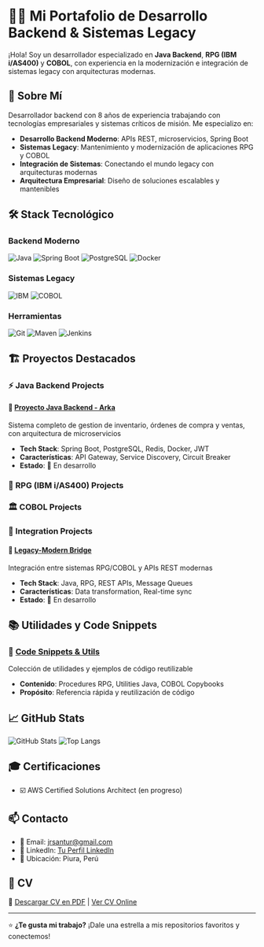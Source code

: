 # 👨‍💻 Mi Portafolio de Desarrollo Backend & Sistemas Legacy

¡Hola! Soy un desarrollador especializado en **Java Backend**, **RPG (IBM i/AS400)** y **COBOL**, con experiencia en la modernización e integración de sistemas legacy con arquitecturas modernas.

## 🚀 Sobre Mí

Desarrollador backend con 8 años de experiencia trabajando con tecnologías empresariales y sistemas críticos de misión. Me especializo en:

- **Desarrollo Backend Moderno**: APIs REST, microservicios, Spring Boot
- **Sistemas Legacy**: Mantenimiento y modernización de aplicaciones RPG y COBOL
- **Integración de Sistemas**: Conectando el mundo legacy con arquitecturas modernas
- **Arquitectura Empresarial**: Diseño de soluciones escalables y mantenibles

## 🛠️ Stack Tecnológico

### Backend Moderno
![Java](https://img.shields.io/badge/Java-ED8B00?style=for-the-badge&logo=java&logoColor=white)
![Spring Boot](https://img.shields.io/badge/Spring_Boot-6DB33F?style=for-the-badge&logo=spring&logoColor=white)
![PostgreSQL](https://img.shields.io/badge/PostgreSQL-316192?style=for-the-badge&logo=postgresql&logoColor=white)
![Docker](https://img.shields.io/badge/Docker-2CA5E0?style=for-the-badge&logo=docker&logoColor=white)

### Sistemas Legacy
![IBM](https://img.shields.io/badge/IBM_i-054ADA?style=for-the-badge&logo=ibm&logoColor=white)
![COBOL](https://img.shields.io/badge/COBOL-005571?style=for-the-badge&logo=gnu&logoColor=white)

### Herramientas
![Git](https://img.shields.io/badge/Git-F05032?style=for-the-badge&logo=git&logoColor=white)
![Maven](https://img.shields.io/badge/Maven-C71A36?style=for-the-badge&logo=apache-maven&logoColor=white)
![Jenkins](https://img.shields.io/badge/Jenkins-D24939?style=for-the-badge&logo=jenkins&logoColor=white)

## 🏗️ Proyectos Destacados

### ⚡ Java Backend Projects

#### 🛒 [Proyecto Java Backend - Arka](https://github.com/jrsantur/arka)
Sistema completo de gestion de inventario, órdenes de compra y ventas, con arquitectura de microservicios
- **Tech Stack**: Spring Boot, PostgreSQL, Redis, Docker, JWT
- **Características**: API Gateway, Service Discovery, Circuit Breaker
- **Estado**: 🚧 En desarrollo 

### 🏢 RPG (IBM i/AS400) Projects


### 🏛️ COBOL Projects


### 🔗 Integration Projects

#### 🌉 [Legacy-Modern Bridge](https://github.com/jrsantur/legacy-modern-bridge)
Integración entre sistemas RPG/COBOL y APIs REST modernas
- **Tech Stack**: Java, RPG, REST APIs, Message Queues
- **Características**: Data transformation, Real-time sync
- **Estado**: 🚧 En desarrollo

## 📚 Utilidades y Code Snippets

### 🧰 [Code Snippets & Utils](https://github.com/jrsantur/code-snippets-utils)
Colección de utilidades y ejemplos de código reutilizable
- **Contenido**: Procedures RPG, Utilities Java, COBOL Copybooks
- **Propósito**: Referencia rápida y reutilización de código

## 📈 GitHub Stats

![GitHub Stats](https://github-readme-stats.vercel.app/api?username=jrsantur&show_icons=true&theme=radical)
![Top Langs](https://github-readme-stats.vercel.app/api/top-langs/?username=jrsantur&layout=compact&theme=radical)

## 🎓 Certificaciones

- ☑️ AWS Certified Solutions Architect (en progreso)

## 📫 Contacto

- 📧 Email: jrsantur@gmail.com
- 💼 LinkedIn: [Tu Perfil LinkedIn](https://www.linkedin.com/in/junior-abad-santur-63469a76/)
- 📍 Ubicación: Piura, Perú

## 📄 CV

📎 [Descargar CV en PDF](./cv/mi-cv.pdf) | [Ver CV Online](./cv/cv-online.md)

---

⭐ **¿Te gusta mi trabajo?** ¡Dale una estrella a mis repositorios favoritos y conectemos!